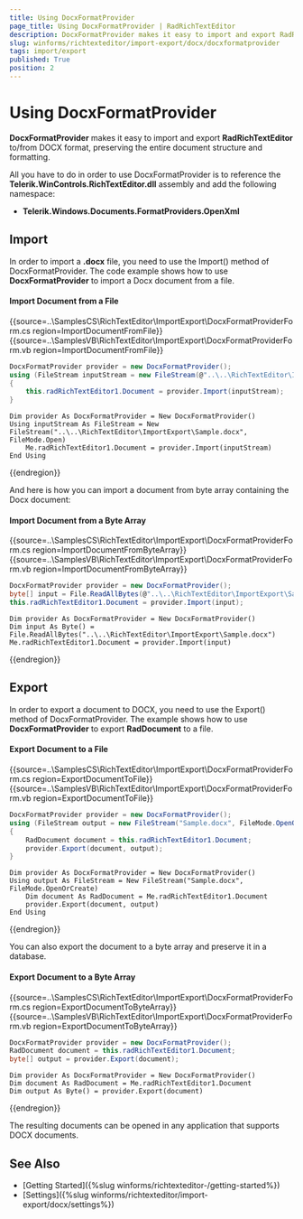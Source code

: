 ```yaml
---
title: Using DocxFormatProvider
page_title: Using DocxFormatProvider | RadRichTextEditor
description: DocxFormatProvider makes it easy to import and export RadRichTextEditor to/from DOCX format, preserving the entire document structure and formatting.
slug: winforms/richtexteditor/import-export/docx/docxformatprovider
tags: import/export
published: True
position: 2
---
```


# Using DocxFormatProvider

__DocxFormatProvider__ makes it easy to import and export **RadRichTextEditor** to/from DOCX format, preserving the entire document structure and formatting.

All you have to do in order to use DocxFormatProvider is to reference the **Telerik.WinControls.RichTextEditor.dll** assembly and add the following namespace:

* __Telerik.Windows.Documents.FormatProviders.OpenXml__

## Import
In order to import a __.docx__ file, you need to use the Import() method of DocxFormatProvider. The code example shows how to use __DocxFormatProvider__ to import a Docx document from a file.

#### Import Document from a File
{{source=..\SamplesCS\RichTextEditor\ImportExport\DocxFormatProviderForm.cs region=ImportDocumentFromFile}} 
{{source=..\SamplesVB\RichTextEditor\ImportExport\DocxFormatProviderForm.vb region=ImportDocumentFromFile}}
````C#
DocxFormatProvider provider = new DocxFormatProvider();
using (FileStream inputStream = new FileStream(@"..\..\RichTextEditor\ImportExport\Sample.docx", FileMode.Open))
{
    this.radRichTextEditor1.Document = provider.Import(inputStream);
}

````
````VB.NET
Dim provider As DocxFormatProvider = New DocxFormatProvider()
Using inputStream As FileStream = New FileStream("..\..\RichTextEditor\ImportExport\Sample.docx", FileMode.Open)
    Me.radRichTextEditor1.Document = provider.Import(inputStream)
End Using

```` 



{{endregion}}

And here is how you can import a document from byte array containing the Docx document:
        
#### Import Document from a Byte Array
{{source=..\SamplesCS\RichTextEditor\ImportExport\DocxFormatProviderForm.cs region=ImportDocumentFromByteArray}} 
{{source=..\SamplesVB\RichTextEditor\ImportExport\DocxFormatProviderForm.vb region=ImportDocumentFromByteArray}}
````C#
DocxFormatProvider provider = new DocxFormatProvider();
byte[] input = File.ReadAllBytes(@"..\..\RichTextEditor\ImportExport\Sample.docx");
this.radRichTextEditor1.Document = provider.Import(input);

````
````VB.NET
Dim provider As DocxFormatProvider = New DocxFormatProvider()
Dim input As Byte() = File.ReadAllBytes("..\..\RichTextEditor\ImportExport\Sample.docx")
Me.radRichTextEditor1.Document = provider.Import(input)

```` 



{{endregion}}

## Export
In order to export a document to DOCX, you need to use the Export() method of DocxFormatProvider. The example shows how to use __DocxFormatProvider__ to export __RadDocument__ to a file.

#### Export Document to a File

{{source=..\SamplesCS\RichTextEditor\ImportExport\DocxFormatProviderForm.cs region=ExportDocumentToFile}} 
{{source=..\SamplesVB\RichTextEditor\ImportExport\DocxFormatProviderForm.vb region=ExportDocumentToFile}}
````C#
DocxFormatProvider provider = new DocxFormatProvider();
using (FileStream output = new FileStream("Sample.docx", FileMode.OpenOrCreate))
{
    RadDocument document = this.radRichTextEditor1.Document;
    provider.Export(document, output);
}

````
````VB.NET
Dim provider As DocxFormatProvider = New DocxFormatProvider()
Using output As FileStream = New FileStream("Sample.docx", FileMode.OpenOrCreate)
    Dim document As RadDocument = Me.radRichTextEditor1.Document
    provider.Export(document, output)
End Using

```` 



{{endregion}}

You can also export the document to a byte array and preserve it in a database.

#### Export Document to a Byte Array

{{source=..\SamplesCS\RichTextEditor\ImportExport\DocxFormatProviderForm.cs region=ExportDocumentToByteArray}} 
{{source=..\SamplesVB\RichTextEditor\ImportExport\DocxFormatProviderForm.vb region=ExportDocumentToByteArray}}
````C#
DocxFormatProvider provider = new DocxFormatProvider();
RadDocument document = this.radRichTextEditor1.Document;
byte[] output = provider.Export(document);

````
````VB.NET
Dim provider As DocxFormatProvider = New DocxFormatProvider()
Dim document As RadDocument = Me.radRichTextEditor1.Document
Dim output As Byte() = provider.Export(document)

```` 



{{endregion}}

The resulting documents can be opened in any application that supports DOCX documents.

## See Also

 * [Getting Started]({%slug winforms/richtexteditor-/getting-started%})
 * [Settings]({%slug winforms/richtexteditor/import-export/docx/settings%})